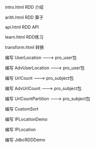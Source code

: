 intro.html RDD 介绍

arith.html RDD 算子

api.html RDD API

learn.html RDD练习

transform.html 转换

编写 UserLocation ---> pro_user包

编写 AdvUserLocation ---> pro_user包


编写 UrlCount ---> pro_subject包

编写 AdvUrlCount ---> pro_subject包

编写 UrlCountPartition ---> pro_subject包





编写 CustomSort

编写 IPLocationDemo

编写 IPLocation

编写 JdbcRDDDemo
